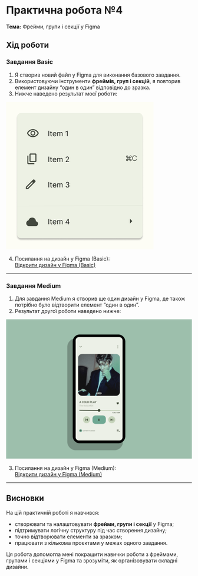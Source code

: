 # Практична робота №4
**Тема:** Фрейми, групи і секції у Figma

## Хід роботи

### Завдання Basic
1. Я створив новий файл у Figma для виконання базового завдання.  
2. Використовуючи інструменти **фреймів, груп і секцій**, я повторив елемент дизайну “один в один” відповідно до зразка.  
3. Нижче наведено результат моєї роботи:  

![Результат Basic](images/design.png)

4. Посилання на дизайн у Figma (Basic):  
[Відкрити дизайн у Figma (Basic)](https://www.figma.com/design/9dqXIubZ8a45ItTUjES3pP/Design?m=auto&t=qDXKIuugnPt3M2Fw-6)

---

### Завдання Medium
1. Для завдання Medium я створив ще один дизайн у Figma, де також потрібно було відтворити елемент “один в один”.  
2. Результат другої роботи наведено нижче:  

![Результат Medium](images/design2.png)

3. Посилання на дизайн у Figma (Medium):  
[Відкрити дизайн у Figma (Medium)](https://www.figma.com/design/bLs7hWRukwoiG2O7o6oMNu/Design-2?m=auto&t=qDXKIuugnPt3M2Fw-6)

---

## Висновки
На цій практичній роботі я навчився:
- створювати та налаштовувати **фрейми, групи і секції** у Figma;  
- підтримувати логічну структуру під час створення дизайну;  
- точно відтворювати елементи за зразком;  
- працювати з кількома проєктами у межах одного завдання.  

Ця робота допомогла мені покращити навички роботи з фреймами, групами і секціями у Figma та зрозуміти, як організовувати складні дизайни.

